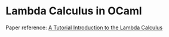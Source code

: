 # Lambda Calculus in OCaml

Paper reference: [A Tutorial Introduction to the Lambda Calculus](https://personal.utdallas.edu/~gupta/courses/apl/lambda.pdf)

